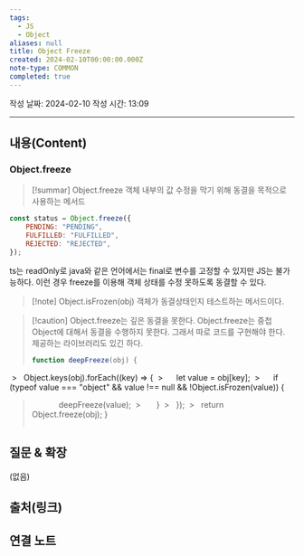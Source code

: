 ```yaml
---
tags:
  - JS
  - Object
aliases: null
title: Object Freeze
created: 2024-02-10T00:00:00.000Z
note-type: COMMON
completed: true
---
```

작성 날짜: 2024-02-10
작성 시간: 13:09


----
## 내용(Content)
### Object.freeze
>[!summar] Object.freeze
>객체 내부의 값 수정을 막기 위해 동결을 목적으로 사용하는 메서드


```js
const status = Object.freeze({
    PENDING: "PENDING",
    FULFILLED: "FULFILLED",
    REJECTED: "REJECTED",
});
```

ts는 readOnly로 java와 같은 언어에서는 final로 변수를 고정할 수 있지만 JS는 불가능하다. 이런 경우 freeze를 이용해 객체 상태를 수정 못하도록 동결할 수 있다.

>[!note] Object.isFrozen(obj)
>객체가 동결상태인지 테스트하는 메서드이다.

>[!caution] Object.freeze는 깊은 동결을 못한다.
>Object.freeze는 중첩 Object에 대해서 동결을 수행하지 못한다. 그래서 따로 코드를 구현해야 한다. 제공하는 라이브러리도 있긴 하다.
>```js
>function deepFreeze(obj) {
 >   Object.keys(obj).forEach((key) => {
 >      let value = obj[key];
 >      if (typeof value === "object" && value !== null && !Object.isFrozen(value)) {
>            deepFreeze(value);
 >       }
 >   });
 >   return Object.freeze(obj);
>}
>```
## 질문 & 확장

(없음)

## 출처(링크)


## 연결 노트










